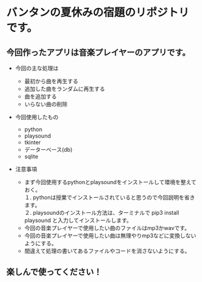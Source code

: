 # バンタンの夏休みの宿題のリポジトリです。
## 今回作ったアプリは音楽プレイヤーのアプリです。

- 今回の主な処理は
    - 最初から曲を再生する
    - 追加した曲をランダムに再生する
    - 曲を追加する
    - いらない曲の削除

- 今回使用したもの
    - python
    - playsound
    - tkinter
    - データーベース(db)
    - sqlite

- 注意事項
    - まず今回使用するpythonとplaysoundをインストールして環境を整えておく。  
        １. pythonは授業でインストールされていると思うので今回説明を省きます。  
        ２. playsoundのインストール方法は、ターミナルで pip3 install playsound と入力してインストールします。
    - 今回の音楽プレイヤーで使用したい曲のファイルはmp3かwavです。
    - 今回の音楽プレイヤーで使用したい曲は無理やりmp3などに変換しないようにする。
    - 間違えて処理の書いてあるファイルやコードを消さないようにする。  
## 楽しんで使ってください！
